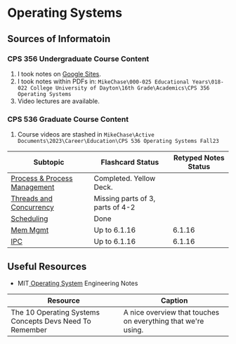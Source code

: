 # Operating Systems

## Sources of Informatoin

### CPS 356 Undergraduate Course Content

1. I took notes on [Google Sites](https://sites.google.com/view/cps356/home).
2. I took notes within PDFs in: `MikeChase\000-025 Educational Years\018-022 College University of Dayton\16th Grade\Academics\CPS 356 Operating Systems`
3. Video lectures are available.

### CPS 536 Graduate Course Content

1. Course videos are stashed in `MikeChase\Active Documents\2023\Career\Education\CPS 536 Operating Systems Fall23`

| Subtopic                                              | Flashcard Status                 | Retyped Notes Status |
|-------------------------------------------------------|----------------------------------|----------------------|
| [Process & Process Management](ProcessManagement.md)  | Completed. Yellow Deck.          |                      |
| [Threads and Concurrency](threads-and-concurrency.md) | Missing parts of 3, parts of 4-2 |                      |
| [Scheduling](scheduling.md)                           | Done                             |                      |
| [Mem Mgmt](memory-management.md)                      | Up to 6.1.16                     | 6.1.16               |
| [IPC](ipc.md)                                         | Up to 6.1.16                     | 6.1.16               |
## Useful Resources

* MIT[ Operating System](https://ocw.mit.edu/courses/6-828-operating-system-engineering-fall-2012/pages/lecture-notes-and-readings/) Engineering Notes

| Resource                                                | Caption                                                      |
| ------------------------------------------------------- | ------------------------------------------------------------ |
| The 10 Operating Systems Concepts Devs Need To Remember | A nice overview that touches on everything that we're using. |
